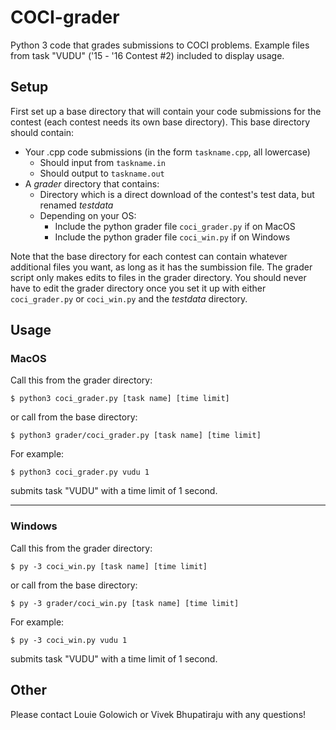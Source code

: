 # COCI-grader
Python 3 code that grades submissions to COCI problems.
Example files from task "VUDU" ('15 - '16 Contest #2) included to display usage.

## Setup
First set up a base directory that will contain your code submissions for the contest (each contest needs its own base directory). This base directory should contain:

* Your .cpp code submissions (in the form `taskname.cpp`, all lowercase)
    * Should input from `taskname.in`
    * Should output to `taskname.out`
* A *grader* directory that contains:
    * Directory which is a direct download of the contest's test data, but renamed *testdata*
    * Depending on your OS:
        * Include the python grader file `coci_grader.py` if on MacOS
        * Include the python grader file `coci_win.py` if on Windows

Note that the base directory for each contest can contain whatever additional files you want, as long as it has the sumbission file. The grader script only makes edits to files in the grader directory. You should never have to edit the grader directory once you set it up with either `coci_grader.py` or `coci_win.py` and the *testdata* directory.

## Usage

### MacOS

 Call this from the grader directory:
```
$ python3 coci_grader.py [task name] [time limit]
```
or call from the base directory:
```
$ python3 grader/coci_grader.py [task name] [time limit]
```
For example:
```
$ python3 coci_grader.py vudu 1
```
submits task "VUDU" with a time limit of 1 second.

---

### Windows

Call this from the grader directory:
```
$ py -3 coci_win.py [task name] [time limit]
```
or call from the base directory:
```
$ py -3 grader/coci_win.py [task name] [time limit]
```
For example:
```
$ py -3 coci_win.py vudu 1
```
submits task "VUDU" with a time limit of 1 second.

## Other

Please contact Louie Golowich or Vivek Bhupatiraju with any questions!



